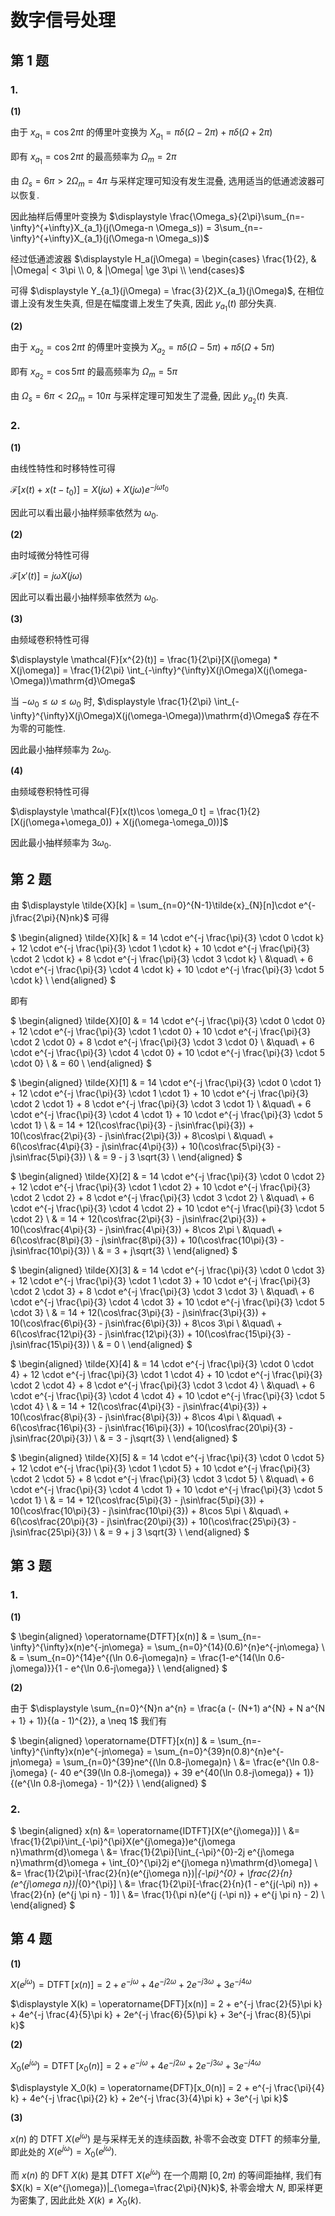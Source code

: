 # 数字信号处理

## 第 1 题

### 1.

**(1)**

由于 $x_{a_1} = \cos 2\pi t$ 的傅里叶变换为 $X_{a_1} = \pi \delta(\Omega - 2\pi) + \pi \delta(\Omega + 2\pi)$

即有 $x_{a_1} = \cos 2\pi t$ 的最高频率为 $\Omega_m = 2\pi$

由 $\Omega_s = 6\pi > 2 \Omega_m = 4\pi$ 与采样定理可知没有发生混叠, 选用适当的低通滤波器可以恢复.

因此抽样后傅里叶变换为 $\displaystyle \frac{\Omega_s}{2\pi}\sum_{n=-\infty}^{+\infty}X_{a_1}(j(\Omega-n \Omega_s)) = 3\sum_{n=-\infty}^{+\infty}X_{a_1}(j(\Omega-n \Omega_s))$

经过低通滤波器 $\displaystyle H_a(j\Omega) = \begin{cases}
    \frac{1}{2}, & |\Omega| < 3\pi \\
    0, & |\Omega| \ge 3\pi \\
\end{cases}$

可得 $\displaystyle Y_{a_1}(j\Omega) = \frac{3}{2}X_{a_1}(j\Omega)$, 在相位谱上没有发生失真, 但是在幅度谱上发生了失真, 因此 $y_{a_1}(t)$ 部分失真.

**(2)**

由于 $x_{a_2} = \cos 2\pi t$ 的傅里叶变换为 $X_{a_2} = \pi \delta(\Omega - 5\pi) + \pi \delta(\Omega + 5\pi)$

即有 $x_{a_2} = \cos 5\pi t$ 的最高频率为 $\Omega_m = 5\pi$

由 $\Omega_s = 6\pi < 2 \Omega_m = 10\pi$ 与采样定理可知发生了混叠, 因此 $y_{a_2}(t)$ 失真.

### 2.

**(1)**

由线性特性和时移特性可得

$\displaystyle \mathcal{F}[x(t) + x(t-t_0)] = X(j\omega) + X(j\omega)e^{-j\omega t_0}$

因此可以看出最小抽样频率依然为 $\omega_0$.

**(2)**

由时域微分特性可得

$\displaystyle \mathcal{F}[x'(t)] = j\omega X(j\omega)$

因此可以看出最小抽样频率依然为 $\omega_0$.

**(3)**

由频域卷积特性可得

$\displaystyle \mathcal{F}[x^{2}(t)] = \frac{1}{2\pi}[X(j\omega) * X(j\omega)] = \frac{1}{2\pi} \int_{-\infty}^{\infty}X(j\Omega)X(j(\omega-\Omega))\mathrm{d}\Omega$

当 $-\omega_0 \le \omega \le \omega_0$ 时, $\displaystyle \frac{1}{2\pi} \int_{-\infty}^{\infty}X(j\Omega)X(j(\omega-\Omega))\mathrm{d}\Omega$ 存在不为零的可能性.

因此最小抽样频率为 $2\omega_0$.

**(4)**

由频域卷积特性可得

$\displaystyle \mathcal{F}[x(t)\cos \omega_0 t] = \frac{1}{2}[X(j(\omega+\omega_0)) + X(j(\omega-\omega_0))]$

因此最小抽样频率为 $3\omega_0$.


## 第 2 题

由 $\displaystyle \tilde{X}[k] = \sum_{n=0}^{N-1}\tilde{x}_{N}[n]\cdot e^{-j\frac{2\pi}{N}nk}$ 可得

$
\begin{aligned}
\tilde{X}[k] & = 14 \cdot e^{-j \frac{\pi}{3} \cdot 0 \cdot k} + 12 \cdot e^{-j \frac{\pi}{3} \cdot 1 \cdot k} + 10 \cdot e^{-j \frac{\pi}{3} \cdot 2 \cdot k} + 8 \cdot e^{-j \frac{\pi}{3} \cdot 3 \cdot k}  \\
&\quad\ + 6 \cdot e^{-j \frac{\pi}{3} \cdot 4 \cdot k} + 10 \cdot e^{-j \frac{\pi}{3} \cdot 5 \cdot k}  \\
\end{aligned}
$

即有

$
\begin{aligned}
\tilde{X}[0] & = 14 \cdot e^{-j \frac{\pi}{3} \cdot 0 \cdot 0} + 12 \cdot e^{-j \frac{\pi}{3} \cdot 1 \cdot 0} + 10 \cdot e^{-j \frac{\pi}{3} \cdot 2 \cdot 0} + 8 \cdot e^{-j \frac{\pi}{3} \cdot 3 \cdot 0}  \\
&\quad\ + 6 \cdot e^{-j \frac{\pi}{3} \cdot 4 \cdot 0} + 10 \cdot e^{-j \frac{\pi}{3} \cdot 5 \cdot 0}  \\
& = 60  \\
\end{aligned}
$

$
\begin{aligned}
\tilde{X}[1] & = 14 \cdot e^{-j \frac{\pi}{3} \cdot 0 \cdot 1} + 12 \cdot e^{-j \frac{\pi}{3} \cdot 1 \cdot 1} + 10 \cdot e^{-j \frac{\pi}{3} \cdot 2 \cdot 1} + 8 \cdot e^{-j \frac{\pi}{3} \cdot 3 \cdot 1} \\
&\quad\ + 6 \cdot e^{-j \frac{\pi}{3} \cdot 4 \cdot 1} + 10 \cdot e^{-j \frac{\pi}{3} \cdot 5 \cdot 1}  \\
& = 14 + 12(\cos\frac{\pi}{3} - j\sin\frac{\pi}{3}) + 10(\cos\frac{2\pi}{3} - j\sin\frac{2\pi}{3}) + 8\cos\pi  \\
&\quad\ + 6(\cos\frac{4\pi}{3} - j\sin\frac{4\pi}{3}) + 10(\cos\frac{5\pi}{3} - j\sin\frac{5\pi}{3})  \\
& = 9 - j 3 \sqrt{3}  \\
\end{aligned}
$

$
\begin{aligned}
\tilde{X}[2] & = 14 \cdot e^{-j \frac{\pi}{3} \cdot 0 \cdot 2} + 12 \cdot e^{-j \frac{\pi}{3} \cdot 1 \cdot 2} + 10 \cdot e^{-j \frac{\pi}{3} \cdot 2 \cdot 2} + 8 \cdot e^{-j \frac{\pi}{3} \cdot 3 \cdot 2} \\
&\quad\ + 6 \cdot e^{-j \frac{\pi}{3} \cdot 4 \cdot 2} + 10 \cdot e^{-j \frac{\pi}{3} \cdot 5 \cdot 2}  \\
& = 14 + 12(\cos\frac{2\pi}{3} - j\sin\frac{2\pi}{3}) + 10(\cos\frac{4\pi}{3} - j\sin\frac{4\pi}{3}) + 8\cos 2\pi  \\
&\quad\ + 6(\cos\frac{8\pi}{3} - j\sin\frac{8\pi}{3}) + 10(\cos\frac{10\pi}{3} - j\sin\frac{10\pi}{3})  \\
& = 3 + j\sqrt{3}  \\
\end{aligned}
$

$
\begin{aligned}
\tilde{X}[3] & = 14 \cdot e^{-j \frac{\pi}{3} \cdot 0 \cdot 3} + 12 \cdot e^{-j \frac{\pi}{3} \cdot 1 \cdot 3} + 10 \cdot e^{-j \frac{\pi}{3} \cdot 2 \cdot 3} + 8 \cdot e^{-j \frac{\pi}{3} \cdot 3 \cdot 3} \\
&\quad\ + 6 \cdot e^{-j \frac{\pi}{3} \cdot 4 \cdot 3} + 10 \cdot e^{-j \frac{\pi}{3} \cdot 5 \cdot 3}  \\
& = 14 + 12(\cos\frac{3\pi}{3} - j\sin\frac{3\pi}{3}) + 10(\cos\frac{6\pi}{3} - j\sin\frac{6\pi}{3}) + 8\cos 3\pi  \\
&\quad\ + 6(\cos\frac{12\pi}{3} - j\sin\frac{12\pi}{3}) + 10(\cos\frac{15\pi}{3} - j\sin\frac{15\pi}{3})  \\
& = 0  \\
\end{aligned}
$

$
\begin{aligned}
\tilde{X}[4] & = 14 \cdot e^{-j \frac{\pi}{3} \cdot 0 \cdot 4} + 12 \cdot e^{-j \frac{\pi}{3} \cdot 1 \cdot 4} + 10 \cdot e^{-j \frac{\pi}{3} \cdot 2 \cdot 4} + 8 \cdot e^{-j \frac{\pi}{3} \cdot 3 \cdot 4} \\
&\quad\ + 6 \cdot e^{-j \frac{\pi}{3} \cdot 4 \cdot 4} + 10 \cdot e^{-j \frac{\pi}{3} \cdot 5 \cdot 4}  \\
& = 14 + 12(\cos\frac{4\pi}{3} - j\sin\frac{4\pi}{3}) + 10(\cos\frac{8\pi}{3} - j\sin\frac{8\pi}{3}) + 8\cos 4\pi  \\
&\quad\ + 6(\cos\frac{16\pi}{3} - j\sin\frac{16\pi}{3}) + 10(\cos\frac{20\pi}{3} - j\sin\frac{20\pi}{3})  \\
& = 3 - j\sqrt{3}  \\
\end{aligned}
$

$
\begin{aligned}
\tilde{X}[5] & = 14 \cdot e^{-j \frac{\pi}{3} \cdot 0 \cdot 5} + 12 \cdot e^{-j \frac{\pi}{3} \cdot 1 \cdot 5} + 10 \cdot e^{-j \frac{\pi}{3} \cdot 2 \cdot 5} + 8 \cdot e^{-j \frac{\pi}{3} \cdot 3 \cdot 5} \\
&\quad\ + 6 \cdot e^{-j \frac{\pi}{3} \cdot 4 \cdot 1} + 10 \cdot e^{-j \frac{\pi}{3} \cdot 5 \cdot 1}  \\
& = 14 + 12(\cos\frac{5\pi}{3} - j\sin\frac{5\pi}{3}) + 10(\cos\frac{10\pi}{3} - j\sin\frac{10\pi}{3}) + 8\cos 5\pi  \\
&\quad\ + 6(\cos\frac{20\pi}{3} - j\sin\frac{20\pi}{3}) + 10(\cos\frac{25\pi}{3} - j\sin\frac{25\pi}{3})  \\
& = 9 + j 3 \sqrt{3}  \\
\end{aligned}
$



## 第 3 题

### 1.

**(1)**

$
\begin{aligned}
\operatorname{DTFT}[x(n)] & = \sum_{n=-\infty}^{\infty}x(n)e^{-jn\omega} = \sum_{n=0}^{14}(0.6)^{n}e^{-jn\omega}  \\
& = \sum_{n=0}^{14}e^{(\ln 0.6-j\omega)n} = \frac{1-e^{14(\ln 0.6-j\omega)}}{1 - e^{\ln 0.6-j\omega}}  \\
\end{aligned}
$

**(2)**

由于 $\displaystyle \sum_{n=0}^{N}n a^{n} = \frac{a (- (N+1) a^{N} + N a^{N + 1} + 1)}{(a - 1)^{2}}, a \neq 1$ 我们有

$
\begin{aligned}
\operatorname{DTFT}[x(n)] & = \sum_{n=-\infty}^{\infty}x(n)e^{-jn\omega} = \sum_{n=0}^{39}n(0.8)^{n}e^{-jn\omega} = \sum_{n=0}^{39}ne^{(\ln 0.8-j\omega)n}  \\
&= \frac{e^{\ln 0.8-j\omega} (- 40 e^{39(\ln 0.8-j\omega)} + 39 e^{40(\ln 0.8-j\omega)} + 1)}{(e^{\ln 0.8-j\omega} - 1)^{2}}  \\
\end{aligned}
$

### 2.

$
\begin{aligned}
x(n) &= \operatorname{IDTFT}[X(e^{j\omega})]  \\
&= \frac{1}{2\pi}\int_{-\pi}^{\pi}X(e^{j\omega})e^{j\omega n}\mathrm{d}\omega  \\
&= \frac{1}{2\pi}[\int_{-\pi}^{0}-2j e^{j\omega n}\mathrm{d}\omega + \int_{0}^{\pi}2j e^{j\omega n}\mathrm{d}\omega]  \\
&= \frac{1}{2\pi}[-\frac{2}{n}(e^{j\omega n})|_{-\pi}^{0} + \frac{2}{n} (e^{j\omega n})|_{0}^{\pi}]  \\
&= \frac{1}{2\pi}[-\frac{2}{n}(1 - e^{j(-\pi) n}) + \frac{2}{n} (e^{j \pi n} - 1)]  \\
&= \frac{1}{\pi n}(e^{j (-\pi n)} + e^{j \pi n} - 2)  \\
\end{aligned}
$


## 第 4 题

**(1)**

$\displaystyle X(e^{j\omega}) = \operatorname{DTFT}[x(n)] = 2 + e^{-j\omega} + 4e^{-j 2\omega} + 2e^{-j 3\omega} + 3e^{-j 4\omega}$

$\displaystyle X(k) = \operatorname{DFT}[x(n)] = 2 + e^{-j \frac{2}{5}\pi k} + 4e^{-j \frac{4}{5}\pi k} + 2e^{-j \frac{6}{5}\pi k} + 3e^{-j \frac{8}{5}\pi k}$

**(2)**

$\displaystyle X_0(e^{j\omega}) = \operatorname{DTFT}[x_0(n)] = 2 + e^{-j\omega} + 4e^{-j 2\omega} + 2e^{-j 3\omega} + 3e^{-j 4\omega}$

$\displaystyle X_0(k) = \operatorname{DFT}[x_0(n)] = 2 + e^{-j \frac{\pi}{4} k} + 4e^{-j \frac{\pi}{2} k} + 2e^{-j \frac{3}{4}\pi k} + 3e^{-j \pi k}$

**(3)**

$x(n)$ 的 DTFT $X(e^{j\omega})$ 是与采样无关的连续函数, 补零不会改变 DTFT 的频率分量, 即此处的 $X(e^{j\omega}) = X_0(e^{j\omega})$.

而 $x(n)$ 的 DFT $X(k)$ 是其 DTFT $X(e^{j\omega})$ 在一个周期 $[0, 2\pi)$ 的等间距抽样, 我们有 $X(k) = X(e^{j\omega})|_{\omega=\frac{2\pi}{N}k}$, 补零会增大 $N$, 即采样更为密集了, 因此此处 $X(k) \neq X_0(k)$.
